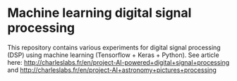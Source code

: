 # Machine learning digital signal processing

This repository contains various experiments for digital signal processing (DSP) using machine learning (Tensorflow + Keras + Python). See article here: http://charleslabs.fr/en/project-AI-powered+digital+signal+processing and http://charleslabs.fr/en/project-AI+astronomy+pictures+processing
